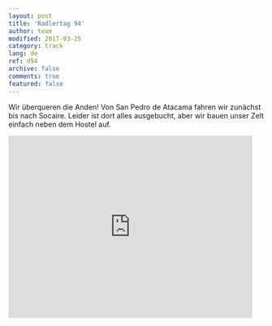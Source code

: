 ```yaml
---   
layout: post 
title: 'Radlertag 94'  
author: team 
modified: 2017-03-25
category: track 
lang: de 
ref: d94
archive: false 
comments: true 
featured: false 
--- 
```


 Wir überqueren die Anden! Von San Pedro de Atacama fahren wir zunächst bis nach Socaire. Leider ist dort alles ausgebucht, aber wir bauen unser Zelt einfach neben dem Hostel auf. 

<iframe width='480' height='360' src='http://track-kit.net/maps_s3/?v=embed&track=237049.gpx' frameborder='0' allowfullscreen></iframe>